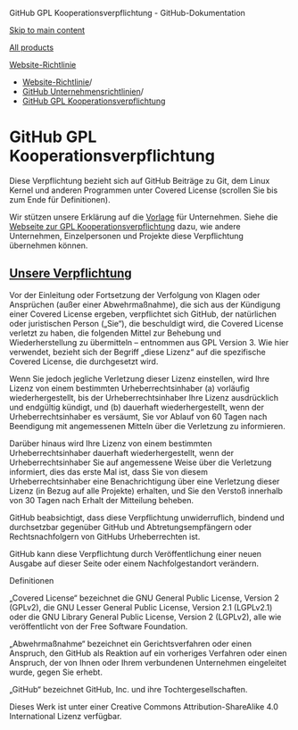 GitHub GPL Kooperationsverpflichtung - GitHub-Dokumentation

[Skip to main content](#main-content)

[All products](/de)

[Website-Richtlinie](/de/site-policy)

* [Website-Richtlinie](/de/site-policy)/
* [GitHub Unternehmensrichtlinien](/de/site-policy/github-company-policies)/
* [GitHub GPL Kooperationsverpflichtung](/de/site-policy/github-company-policies/github-gpl-cooperation-commitment)

GitHub GPL Kooperationsverpflichtung
==========

Diese Verpflichtung bezieht sich auf GitHub Beiträge zu Git, dem Linux Kernel und anderen Programmen unter Covered License (scrollen Sie bis zum Ende für Definitionen).

Wir stützen unsere Erklärung auf die [Vorlage](https://github.com/gplcc/gplcc/blob/master/Company/GPL%20Cooperation%20Commitment-Company-Template.md) für Unternehmen. Siehe die [Webseite zur GPL Kooperationsverpflichtung](https://gplcc.github.io/gplcc/) dazu, wie andere Unternehmen, Einzelpersonen und Projekte diese Verpflichtung übernehmen können.

[Unsere Verpflichtung](#our-commitment)
----------

Vor der Einleitung oder Fortsetzung der Verfolgung von Klagen oder Ansprüchen (außer einer Abwehrmaßnahme), die sich aus der Kündigung einer Covered License ergeben, verpflichtet sich GitHub, der natürlichen oder juristischen Person („Sie“), die beschuldigt wird, die Covered License verletzt zu haben, die folgenden Mittel zur Behebung und Wiederherstellung zu übermitteln – entnommen aus GPL Version 3. Wie hier verwendet, bezieht sich der Begriff „diese Lizenz“ auf die spezifische Covered License, die durchgesetzt wird.

Wenn Sie jedoch jegliche Verletzung dieser Lizenz einstellen, wird Ihre Lizenz von einem bestimmten Urheberrechtsinhaber (a) vorläufig wiederhergestellt, bis der Urheberrechtsinhaber Ihre Lizenz ausdrücklich und endgültig kündigt, und (b) dauerhaft wiederhergestellt, wenn der Urheberrechtsinhaber es versäumt, Sie vor Ablauf von 60 Tagen nach Beendigung mit angemessenen Mitteln über die Verletzung zu informieren.

Darüber hinaus wird Ihre Lizenz von einem bestimmten Urheberrechtsinhaber dauerhaft wiederhergestellt, wenn der Urheberrechtsinhaber Sie auf angemessene Weise über die Verletzung informiert, dies das erste Mal ist, dass Sie von diesem Urheberrechtsinhaber eine Benachrichtigung über eine Verletzung dieser Lizenz (in Bezug auf alle Projekte) erhalten, und Sie den Verstoß innerhalb von 30 Tagen nach Erhalt der Mitteilung beheben.

GitHub beabsichtigt, dass diese Verpflichtung unwiderruflich, bindend und durchsetzbar gegenüber GitHub und Abtretungsempfängern oder Rechtsnachfolgern von GitHubs Urheberrechten ist.

GitHub kann diese Verpflichtung durch Veröffentlichung einer neuen Ausgabe auf dieser Seite oder einem Nachfolgestandort verändern.

Definitionen

„Covered License“ bezeichnet die GNU General Public License, Version 2 (GPLv2), die GNU Lesser General Public License, Version 2.1 (LGPLv2.1) oder die GNU Library General Public License, Version 2 (LGPLv2), alle wie veröffentlicht von der Free Software Foundation.

„Abwehrmaßnahme“ bezeichnet ein Gerichtsverfahren oder einen Anspruch, den GitHub als Reaktion auf ein vorheriges Verfahren oder einen Anspruch, der von Ihnen oder Ihrem verbundenen Unternehmen eingeleitet wurde, gegen Sie erhebt.

„GitHub“ bezeichnet GitHub, Inc. und ihre Tochtergesellschaften.

Dieses Werk ist unter einer Creative Commons Attribution-ShareAlike 4.0 International Lizenz verfügbar.
